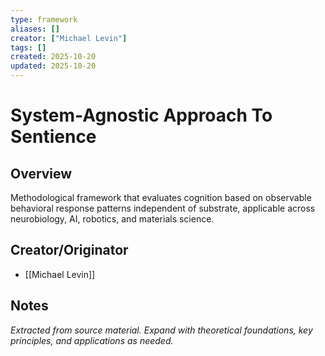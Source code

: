 ```yaml
---
type: framework
aliases: []
creator: ["Michael Levin"]
tags: []
created: 2025-10-20
updated: 2025-10-20
---
```


# System-Agnostic Approach To Sentience

## Overview

Methodological framework that evaluates cognition based on observable behavioral response patterns independent of substrate, applicable across neurobiology, AI, robotics, and materials science.

## Creator/Originator

- [[Michael Levin]]

## Notes

*Extracted from source material. Expand with theoretical foundations, key principles, and applications as needed.*
